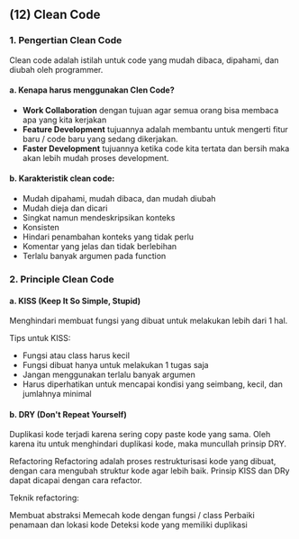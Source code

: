 ## (12) Clean Code

### 1. Pengertian Clean Code
Clean code adalah istilah untuk code yang mudah dibaca, dipahami, dan diubah oleh programmer.

#### a. Kenapa harus menggunakan Clen Code?
   - **Work Collaboration** dengan tujuan agar semua orang  bisa membaca apa yang kita kerjakan
   - **Feature Development** tujuannya adalah membantu untuk mengerti fitur baru / code baru yang sedang dikerjakan.
   - **Faster Development** tujuannya ketika code kita tertata dan bersih maka akan lebih mudah proses development.

#### b. Karakteristik clean code:
   - Mudah dipahami, mudah dibaca, dan mudah diubah
   - Mudah dieja dan dicari
   - Singkat namun mendeskripsikan konteks
   - Konsisten
   - Hindari penambahan konteks yang tidak perlu
   - Komentar yang jelas dan tidak berlebihan
   - Terlalu banyak argumen pada function

### 2. Principle Clean Code
#### a. KISS (Keep It So Simple, Stupid)
Menghindari membuat fungsi yang dibuat untuk melakukan lebih dari 1 hal.

Tips untuk KISS:
   - Fungsi atau class harus kecil
   - Fungsi dibuat hanya untuk melakukan 1 tugas saja
   - Jangan menggunakan terlalu banyak argumen
   - Harus diperhatikan untuk mencapai kondisi yang seimbang, kecil, dan jumlahnya minimal

#### b. DRY (Don't Repeat Yourself)
Duplikasi kode terjadi karena sering copy paste kode yang sama. Oleh karena itu untuk menghindari duplikasi kode, maka muncullah prinsip DRY.



Refactoring
Refactoring adalah proses restrukturisasi kode yang dibuat, dengan cara mengubah struktur kode agar lebih baik.
Prinsip KISS dan DRy dapat dicapai dengan cara refactor.

Teknik refactoring:

Membuat abstraksi
Memecah kode dengan fungsi / class
Perbaiki penamaan dan lokasi kode
Deteksi kode yang memiliki duplikasi
